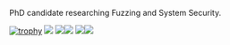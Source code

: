 PhD candidate researching Fuzzing and System Security.

[![trophy](https://github-profile-trophy.vercel.app/?username=marcellomaugeri)](https://github.com/ryo-ma/github-profile-trophy)
![](http://github-profile-summary-cards.vercel.app/api/cards/profile-details?username=marcellomaugeri&theme=transparent)
![](http://github-profile-summary-cards.vercel.app/api/cards/repos-per-language?username=marcellomaugeri&theme=transparent)![](http://github-profile-summary-cards.vercel.app/api/cards/most-commit-language?username=marcellomaugeri&theme=transparent)
![](http://github-profile-summary-cards.vercel.app/api/cards/stats?username=marcellomaugeri&theme=transparent)![](http://github-profile-summary-cards.vercel.app/api/cards/productive-time?username=marcellomaugeri&theme=transparent&utcOffset=8)
